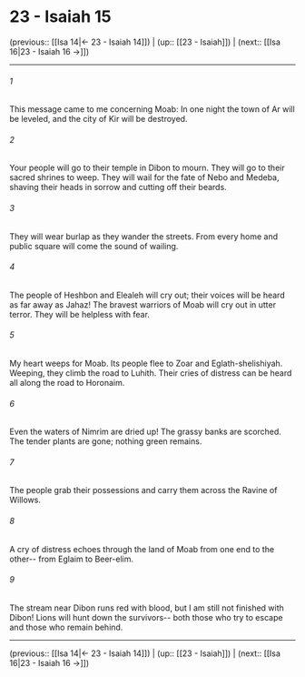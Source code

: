 # 23 - Isaiah 15

(previous:: [[Isa 14|← 23 - Isaiah 14]]) | (up:: [[23 - Isaiah]]) | (next:: [[Isa 16|23 - Isaiah 16 →]])

***


###### 1 
This message came to me concerning Moab: In one night the town of Ar will be leveled, and the city of Kir will be destroyed. 

###### 2 
Your people will go to their temple in Dibon to mourn. They will go to their sacred shrines to weep. They will wail for the fate of Nebo and Medeba, shaving their heads in sorrow and cutting off their beards. 

###### 3 
They will wear burlap as they wander the streets. From every home and public square will come the sound of wailing. 

###### 4 
The people of Heshbon and Elealeh will cry out; their voices will be heard as far away as Jahaz! The bravest warriors of Moab will cry out in utter terror. They will be helpless with fear. 

###### 5 
My heart weeps for Moab. Its people flee to Zoar and Eglath-shelishiyah. Weeping, they climb the road to Luhith. Their cries of distress can be heard all along the road to Horonaim. 

###### 6 
Even the waters of Nimrim are dried up! The grassy banks are scorched. The tender plants are gone; nothing green remains. 

###### 7 
The people grab their possessions and carry them across the Ravine of Willows. 

###### 8 
A cry of distress echoes through the land of Moab from one end to the other-- from Eglaim to Beer-elim. 

###### 9 
The stream near Dibon runs red with blood, but I am still not finished with Dibon! Lions will hunt down the survivors-- both those who try to escape and those who remain behind.

***

(previous:: [[Isa 14|← 23 - Isaiah 14]]) | (up:: [[23 - Isaiah]]) | (next:: [[Isa 16|23 - Isaiah 16 →]])
